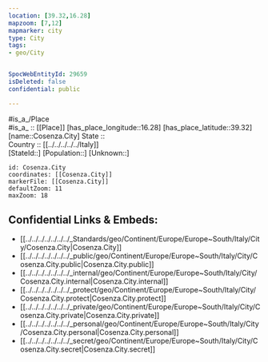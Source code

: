```yaml
---
location: [39.32,16.28] 
mapzoom: [7,12] 
mapmarker: city 
type: City
tags:
- geo/City


SpocWebEntityId: 29659
isDeleted: false
confidential: public

---
```

#is_a_/Place  
#is_a_ :: [[Place]] 
[has_place_longitude::16.28] 
[has_place_latitude::39.32] 
[name::Cosenza.City] 
State ::  
Country :: [[../../../../../Italy]]  
[StateId::] 
[Population::] 
[Unknown::] 


```leaflet
id: Cosenza.City
coordinates: [[Cosenza.City]] 
markerFile: [[Cosenza.City]] 
defaultZoom: 11 
maxZoom: 18
```


## Confidential Links & Embeds: 
- [[../../../../../../../_Standards/geo/Continent/Europe/Europe~South/Italy/City/Cosenza.City|Cosenza.City]] 
- [[../../../../../../../_public/geo/Continent/Europe/Europe~South/Italy/City/Cosenza.City.public|Cosenza.City.public]] 
- [[../../../../../../../_internal/geo/Continent/Europe/Europe~South/Italy/City/Cosenza.City.internal|Cosenza.City.internal]] 
- [[../../../../../../../_protect/geo/Continent/Europe/Europe~South/Italy/City/Cosenza.City.protect|Cosenza.City.protect]] 
- [[../../../../../../../_private/geo/Continent/Europe/Europe~South/Italy/City/Cosenza.City.private|Cosenza.City.private]] 
- [[../../../../../../../_personal/geo/Continent/Europe/Europe~South/Italy/City/Cosenza.City.personal|Cosenza.City.personal]] 
- [[../../../../../../../_secret/geo/Continent/Europe/Europe~South/Italy/City/Cosenza.City.secret|Cosenza.City.secret]] 
